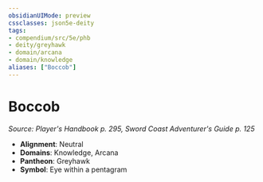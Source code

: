 ```yaml
---
obsidianUIMode: preview
cssclasses: json5e-deity
tags:
- compendium/src/5e/phb
- deity/greyhawk
- domain/arcana
- domain/knowledge
aliases: ["Boccob"]
---
```

# Boccob
*Source: Player's Handbook p. 295, Sword Coast Adventurer's Guide p. 125* 

- **Alignment**: Neutral
- **Domains**: Knowledge, Arcana
- **Pantheon**: Greyhawk
- **Symbol**: Eye within a pentagram